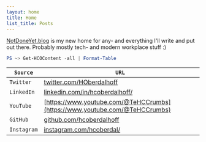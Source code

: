 ```yaml
---
layout: home
title: Home
list_title: Posts
---
```


[NotDoneYet.blog](https://notdoneyet.blog) is my new home for any- and everything I'll write and put out there. Probably mostly tech- and modern workplace stuff :)

```powershell
PS ~> Get-HCOContent -all | Format-Table
```

 | `Source`    | `URL`                                                                                                        |
 | ----------- | ------------------------------------------------------------------------------------------------------------ |
 | `Twitter`   | [twitter.com/HOberdalhoff](https://twitter.com/HOberdalhoff)                                                 |
 | `LinkedIn`  | [linkedin.com/in/hcoberdalhoff/](https://linkedin.com/in/hcoberdalhoff/)                                     |
 | `YouTube`   | [https://www.youtube.com/@TeHCCrumbs](https://www.youtube.com/@TeHCCrumbs)         |
 | `GitHub`    | [github.com/hcoberdalhoff](https://github.com/hcoberdalhoff)                                                 |
 | `Instagram` | [instagram.com/hcoberdal/](https://www.instagram.com/hcoberdal/)                                             |



